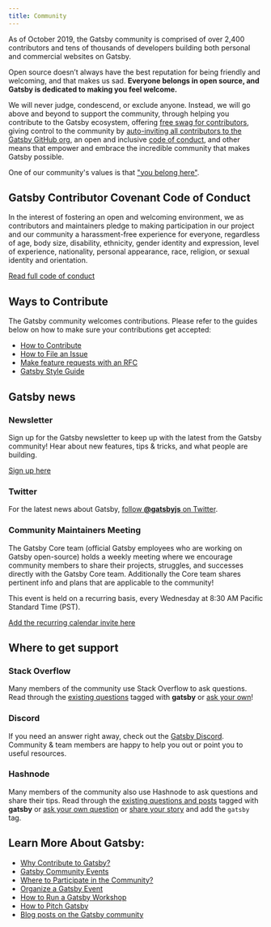 ```yaml
---
title: Community
---
```


As of October 2019, the Gatsby community is comprised of over 2,400 contributors and tens of thousands of developers building both personal and commercial websites on Gatsby.

Open source doesn’t always have the best reputation for being friendly and welcoming, and that makes us sad. **Everyone belongs in open source, and Gatsby is dedicated to making you feel welcome.**

We will never judge, condescend, or exclude anyone. Instead, we will go above and beyond to support the community, through helping you contribute to the Gatsby ecosystem, offering [free swag for contributors](https://gatsby.dev/swag), giving control to the community by [auto-inviting all contributors to the Gatsby GitHub org](https://github.com/gatsbyjs/gatsby/pull/7699#issuecomment-416665803), an open and inclusive [code of conduct](/contributing/code-of-conduct/), and other means that empower and embrace the incredible community that makes Gatsby possible.

One of our community's values is that ["you belong here"](/blog/2018-09-07-gatsby-values/#you-belong-here).

## Gatsby Contributor Covenant Code of Conduct

In the interest of fostering an open and welcoming environment, we as
contributors and maintainers pledge to making participation in our project and
our community a harassment-free experience for everyone, regardless of age, body
size, disability, ethnicity, gender identity and expression, level of
experience, nationality, personal appearance, race, religion, or sexual identity
and orientation.

[Read full code of conduct](/contributing/code-of-conduct/)

## Ways to Contribute

The Gatsby community welcomes contributions. Please refer to the guides below on how to make sure your contributions get accepted:

- [How to Contribute](/contributing/how-to-contribute/)
- [How to File an Issue](/contributing/how-to-file-an-issue/)
- [Make feature requests with an RFC](/blog/2018-04-06-introducing-gatsby-rfc-process/)
- [Gatsby Style Guide](/contributing/gatsby-style-guide/)

## Gatsby news

### Newsletter

Sign up for the Gatsby newsletter to keep up with the latest from the Gatsby community! Hear about new features, tips & tricks, and what people are building.

[Sign up here](/newsletter/)

### Twitter

For the latest news about Gatsby,
[follow **@gatsbyjs** on Twitter](https://twitter.com/gatsbyjs).

### Community Maintainers Meeting

The Gatsby Core team (official Gatsby employees who are working on Gatsby open-source) holds a weekly meeting where we encourage community members to share their projects, struggles, and successes directly with the Gatsby Core team. Additionally the Core team shares pertinent info and plans that are applicable to the community!

This event is held on a recurring basis, every Wednesday at 8:30 AM Pacific Standard Time (PST).

[Add the recurring calendar invite here](https://gatsby.dev/core-maintainers)

## Where to get support

### Stack Overflow

Many members of the community use Stack Overflow to ask questions. Read through
the [existing questions](http://stackoverflow.com/questions/tagged/gatsby)
tagged with **gatsby** or
[ask your own](http://stackoverflow.com/questions/ask?tags=gatsby)!

### Discord

If you need an answer right away, check out the
[Gatsby Discord](https://gatsby.dev/discord). Community & team members are happy to help you out or point you to
useful resources.

### Hashnode

Many members of the community also use Hashnode to ask questions and share their tips. Read through
the [existing questions and posts](https://hashnode.com/n/gatsby)
tagged with **gatsby** or
[ask your own question](https://hashnode.com/create/question) or [share your story](https://hashnode.com/create/story) and add the `gatsby` tag.

## Learn More About Gatsby:

- [Why Contribute to Gatsby?](/contributing/why-contribute-to-gatsby/)
- [Gatsby Community Events](/contributing/events/)
- [Where to Participate in the Community?](/contributing/where-to-participate/)
- [Organize a Gatsby Event](/contributing/organize-a-gatsby-event/)
- [How to Run a Gatsby Workshop](/contributing/how-to-run-a-gatsby-workshop/)
- [How to Pitch Gatsby](/contributing/how-to-pitch-gatsby/)
- [Blog posts on the Gatsby community](/blog/tags/community/)
